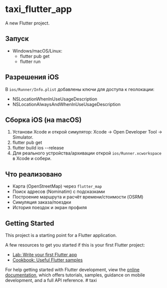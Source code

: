 # taxi_flutter_app

A new Flutter project.

## Запуск

- Windows/macOS/Linux:
  - flutter pub get
  - flutter run

## Разрешения iOS

В `ios/Runner/Info.plist` добавлены ключи для доступа к геолокации:

- NSLocationWhenInUseUsageDescription
- NSLocationAlwaysAndWhenInUseUsageDescription

## Сборка iOS (на macOS)

1. Установи Xcode и открой симулятор: Xcode -> Open Developer Tool -> Simulator.
2. flutter pub get
3. flutter build ios --release
4. Для реального устройства/архивации открой `ios/Runner.xcworkspace` в Xcode и собери.

## Что реализовано

- Карта (OpenStreetMap) через `flutter_map`
- Поиск адресов (Nominatim) с подсказками
- Построение маршрута и расчёт времени/стоимости (OSRM)
- Симуляция заказа/поездки
- История поездок и экран профиля


## Getting Started

This project is a starting point for a Flutter application.

A few resources to get you started if this is your first Flutter project:

- [Lab: Write your first Flutter app](https://docs.flutter.dev/get-started/codelab)
- [Cookbook: Useful Flutter samples](https://docs.flutter.dev/cookbook)

For help getting started with Flutter development, view the
[online documentation](https://docs.flutter.dev/), which offers tutorials,
samples, guidance on mobile development, and a full API reference.
#   t a x i  
 